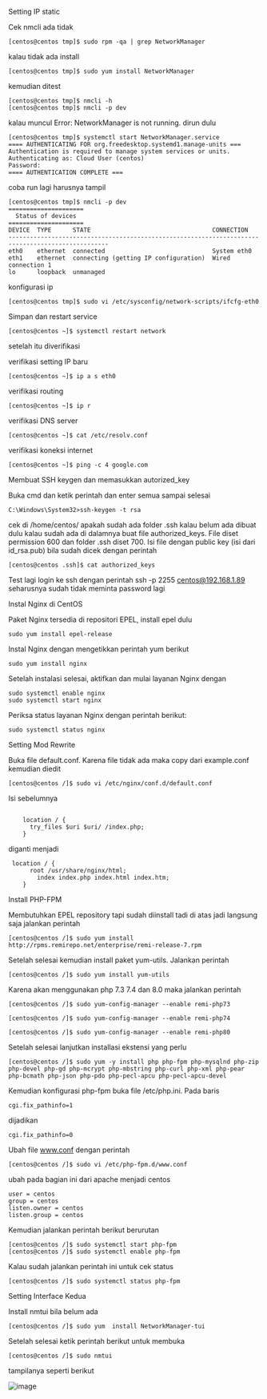 

Setting IP static

Cek nmcli ada tidak

```
[centos@centos tmp]$ sudo rpm -qa | grep NetworkManager
```

kalau tidak ada install

```
[centos@centos tmp]$ sudo yum install NetworkManager
```

kemudian ditest

```
[centos@centos tmp]$ nmcli -h
[centos@centos tmp]$ nmcli -p dev
```

kalau muncul Error: NetworkManager is not running. dirun dulu

```
[centos@centos tmp]$ systemctl start NetworkManager.service
==== AUTHENTICATING FOR org.freedesktop.systemd1.manage-units ===
Authentication is required to manage system services or units.
Authenticating as: Cloud User (centos)
Password:
==== AUTHENTICATION COMPLETE ===
```

coba run lagi harusnya tampil

```
[centos@centos tmp]$ nmcli -p dev
=====================
  Status of devices
=====================
DEVICE  TYPE      STATE                                  CONNECTION
--------------------------------------------------------------------------------------------------
eth0    ethernet  connected                              System eth0
eth1    ethernet  connecting (getting IP configuration)  Wired connection 1
lo      loopback  unmanaged
```

konfigurasi ip

```
[centos@centos tmp]$ sudo vi /etc/sysconfig/network-scripts/ifcfg-eth0
```
Simpan dan restart service
```
[centos@centos ~]$ systemctl restart network
```
setelah itu diverifikasi

verifikasi setting IP baru
```
[centos@centos ~]$ ip a s eth0
```
verifikasi routing
```
[centos@centos ~]$ ip r
```
verifikasi DNS server
```
[centos@centos ~]$ cat /etc/resolv.conf
```
verifikasi koneksi internet
```
[centos@centos ~]$ ping -c 4 google.com
```
Membuat SSH keygen dan memasukkan autorized_key

Buka cmd dan ketik perintah dan enter semua sampai selesai
```
C:\Windows\System32>ssh-keygen -t rsa
```
cek di /home/centos/ apakah sudah ada folder .ssh kalau belum ada dibuat dulu kalau sudah ada di dalamnya buat file authorized_keys. File diset permission 600 dan folder .ssh diset 700. Isi file dengan public key (isi dari id_rsa.pub) bila sudah dicek dengan perintah
```
[centos@centos .ssh]$ cat authorized_keys
```
Test lagi login ke ssh dengan perintah ssh -p 2255 centos@192.168.1.89 seharusnya sudah tidak meminta password lagi

Instal Nginx di CentOS

Paket Nginx tersedia di repositori EPEL, install epel dulu

```
sudo yum install epel-release
```

Instal Nginx dengan mengetikkan perintah yum berikut

```
sudo yum install nginx
```

Setelah instalasi selesai, aktifkan dan mulai layanan Nginx dengan 

```
sudo systemctl enable nginx
sudo systemctl start nginx
```

Periksa status layanan Nginx dengan perintah berikut:

```
sudo systemctl status nginx
```

Setting Mod Rewrite

Buka file default.conf. Karena file tidak ada maka copy dari example.conf kemudian diedit

```
[centos@centos /]$ sudo vi /etc/nginx/conf.d/default.conf
```

Isi sebelumnya 

```

    location / {
      try_files $uri $uri/ /index.php;
    }
```
diganti menjadi

```
 location / {
      root /usr/share/nginx/html;
        index index.php index.html index.htm;
    }
```

Install PHP-FPM

Membutuhkan EPEL repository tapi sudah diinstall tadi di atas jadi langsung saja jalankan perintah

```
[centos@centos /]$ sudo yum install http://rpms.remirepo.net/enterprise/remi-release-7.rpm
```

Setelah selesai kemudian install paket yum-utils. Jalankan perintah

```
[centos@centos /]$ sudo yum install yum-utils
```

Karena akan menggunakan php 7.3 7.4 dan 8.0 maka jalankan perintah

```
[centos@centos /]$ sudo yum-config-manager --enable remi-php73
```
```
[centos@centos /]$ sudo yum-config-manager --enable remi-php74
```
```
[centos@centos /]$ sudo yum-config-manager --enable remi-php80
```

Setelah selesai lanjutkan installasi ekstensi yang perlu
```
[centos@centos /]$ sudo yum -y install php php-fpm php-mysqlnd php-zip php-devel php-gd php-mcrypt php-mbstring php-curl php-xml php-pear php-bcmath php-json php-pdo php-pecl-apcu php-pecl-apcu-devel
```

Kemudian konfigurasi php-fpm buka file /etc/php.ini. Pada baris 
```
cgi.fix_pathinfo=1
```
dijadikan
```
cgi.fix_pathinfo=0
```

Ubah file www.conf dengan perintah
```
[centos@centos /]$ sudo vi /etc/php-fpm.d/www.conf
```
ubah pada bagian ini dari apache menjadi centos
```
user = centos
group = centos
listen.owner = centos
listen.group = centos
```
Kemudian jalankan perintah berikut berurutan
```
[centos@centos /]$ sudo systemctl start php-fpm
[centos@centos /]$ sudo systemctl enable php-fpm
```

Kalau sudah jalankan perintah ini untuk cek status
```
[centos@centos /]$ sudo systemctl status php-fpm
```

Setting Interface Kedua

Install nmtui bila belum ada 
```
[centos@centos /]$ sudo yum  install NetworkManager-tui
```
Setelah selesai ketik perintah berikut untuk membuka
```
[centos@centos /]$ sudo nmtui
```
tampilanya seperti berikut

![image](https://user-images.githubusercontent.com/109766098/180657527-11100aa4-b555-4074-84d0-fd6cb9de201e.png)



